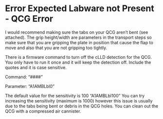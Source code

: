 # Error Expected Labware not Present - QCG Error

I would recommend making sure the tabs on your QCG aren’t bent (see attached). The grip height/width are parameters in the transport steps so make sure that you are gripping the plate in position that cause the flap to move and also that you are not gripping too tightly.

&#x20;

There is a firmware command to turn off the cLLD detection for the QCG. You only have to run it once and it will keep the detection off. Include the quotes and it is case sensitive.

Command: “####”

Parameter: “A1AMBLbl0”

&#x20;

The default value for the sensitivity is 100 “A1AMBLbl100” You can try increasing the sensitivity (maximum is 1000) however this issue is usually due to the tabs being bent or debris in the QCG holes. You can clean out the QCG with a compressed air cannister.
